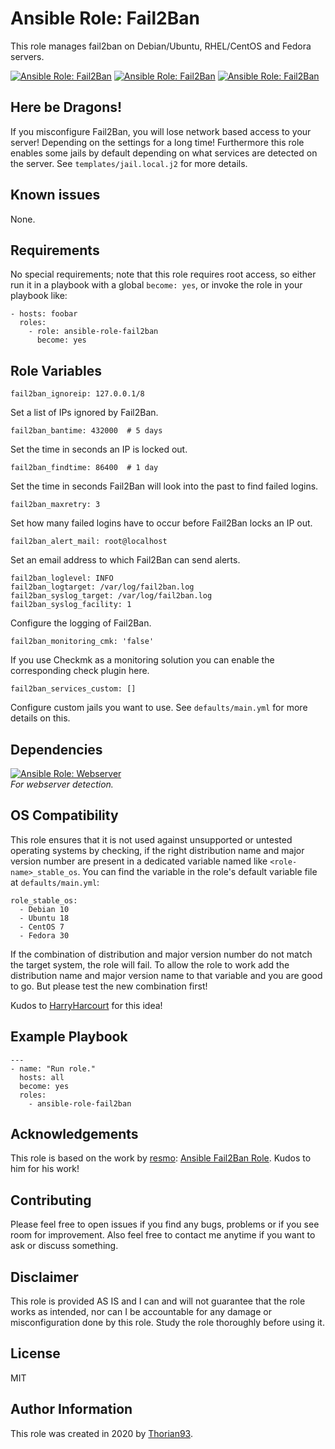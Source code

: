 # Ansible Role: Fail2Ban

This role manages fail2ban on Debian/Ubuntu, RHEL/CentOS and Fedora servers.

[![Ansible Role: Fail2Ban](https://img.shields.io/ansible/role/55133?style=flat-square)](https://galaxy.ansible.com/thorian93/fail2ban)
[![Ansible Role: Fail2Ban](https://img.shields.io/ansible/quality/55133?style=flat-square)](https://galaxy.ansible.com/thorian93/fail2ban)
[![Ansible Role: Fail2Ban](https://img.shields.io/ansible/role/d/55133?style=flat-square)](https://galaxy.ansible.com/thorian93/fail2ban)

## Here be Dragons!

If you misconfigure Fail2Ban, you will lose network based access to your server! Depending on the settings for a long time!
Furthermore this role enables some jails by default depending on what services are detected on the server. See `templates/jail.local.j2` for more details.

## Known issues

None.

## Requirements

No special requirements; note that this role requires root access, so either run it in a playbook with a global `become: yes`, or invoke the role in your playbook like:

    - hosts: foobar
      roles:
        - role: ansible-role-fail2ban
          become: yes

## Role Variables

    fail2ban_ignoreip: 127.0.0.1/8

Set a list of IPs ignored by Fail2Ban.

    fail2ban_bantime: 432000  # 5 days

Set the time in seconds an IP is locked out.

    fail2ban_findtime: 86400  # 1 day

Set the time in seconds Fail2Ban will look into the past to find failed logins.

    fail2ban_maxretry: 3

Set how many failed logins have to occur before Fail2Ban locks an IP out.

    fail2ban_alert_mail: root@localhost

Set an email address to which Fail2Ban can send alerts.

    fail2ban_loglevel: INFO
    fail2ban_logtarget: /var/log/fail2ban.log
    fail2ban_syslog_target: /var/log/fail2ban.log
    fail2ban_syslog_facility: 1

Configure the logging of Fail2Ban.

    fail2ban_monitoring_cmk: 'false'

If you use Checkmk as a monitoring solution you can enable the corresponding check plugin here.

    fail2ban_services_custom: []

Configure custom jails you want to use. See `defaults/main.yml` for more details on this.

## Dependencies

[![Ansible Role: Webserver](https://img.shields.io/ansible/role/51301?style=flat-square)](https://galaxy.ansible.com/thorian93/webserver)</br>
*For webserver detection.*

## OS Compatibility

This role ensures that it is not used against unsupported or untested operating systems by checking, if the right distribution name and major version number are present in a dedicated variable named like `<role-name>_stable_os`. You can find the variable in the role's default variable file at `defaults/main.yml`:

    role_stable_os:
      - Debian 10
      - Ubuntu 18
      - CentOS 7
      - Fedora 30

If the combination of distribution and major version number do not match the target system, the role will fail. To allow the role to work add the distribution name and major version name to that variable and you are good to go. But please test the new combination first!

Kudos to [HarryHarcourt](https://github.com/HarryHarcourt) for this idea!

## Example Playbook

    ---
    - name: "Run role."
      hosts: all
      become: yes
      roles:
        - ansible-role-fail2ban

## Acknowledgements

This role is based on the work by [resmo](https://github.com/resmo): [Ansible Fail2Ban Role](https://github.com/resmo/ansible-role-fail2ban). Kudos to him for his work!

## Contributing

Please feel free to open issues if you find any bugs, problems or if you see room for improvement. Also feel free to contact me anytime if you want to ask or discuss something.

## Disclaimer

This role is provided AS IS and I can and will not guarantee that the role works as intended, nor can I be accountable for any damage or misconfiguration done by this role. Study the role thoroughly before using it.

## License

MIT

## Author Information

This role was created in 2020 by [Thorian93](http://thorian93.de/).
